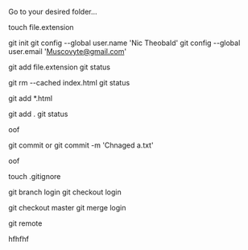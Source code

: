 Go to your desired folder...

touch file.extension

git init
git config --global user.name 'Nic Theobald'
git config --global user.email 'Muscovyte@gmail.com'

git add file.extension
git status

git rm --cached index.html
git status

git add *.html

git add .
git status

oof

git commit
or
git commit -m 'Chnaged a.txt'

oof

touch .gitignore

git branch login
git checkout login

git checkout master
git merge login

git remote 

hfhfhf
